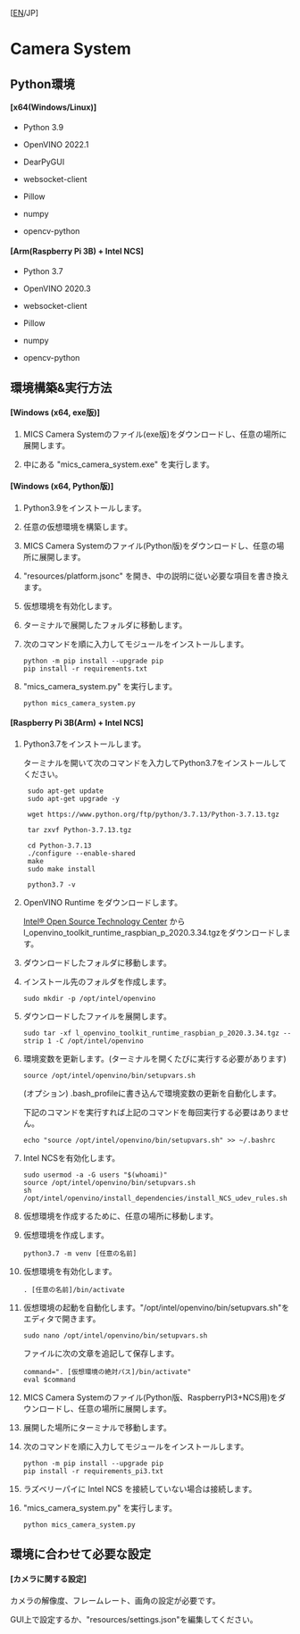 [[EN](https://github.com/yunTum/MICS/blob/main/CameraSystem/README_EN.md)/JP]

# Camera System

## Python環境

#### [x64(Windows/Linux)]

- Python 3.9

- OpenVINO 2022.1

- DearPyGUI

- websocket-client

- Pillow

- numpy

- opencv-python

#### [Arm(Raspberry Pi 3B) + Intel NCS]

- Python 3.7

- OpenVINO 2020.3

- websocket-client

- Pillow

- numpy

- opencv-python

## 環境構築&実行方法

#### [Windows (x64, exe版)]

1. MICS Camera Systemのファイル(exe版)をダウンロードし、任意の場所に展開します。

2. 中にある "mics_camera_system.exe" を実行します。

#### [Windows (x64, Python版)]

1. Python3.9をインストールします。

2. 任意の仮想環境を構築します。

3. MICS Camera Systemのファイル(Python版)をダウンロードし、任意の場所に展開します。

4. "resources/platform.jsonc" を開き、中の説明に従い必要な項目を書き換えます。

5. 仮想環境を有効化します。

6. ターミナルで展開したフォルダに移動します。

7. 次のコマンドを順に入力してモジュールをインストールします。
   
   ```
   python -m pip install --upgrade pip
   pip install -r requirements.txt
   ```

8. "mics_camera_system.py" を実行します。
   
   ```
   python mics_camera_system.py
   ```

#### [Raspberry Pi 3B(Arm) + Intel NCS]

1. Python3.7をインストールします。
   
   ターミナルを開いて次のコマンドを入力してPython3.7をインストールしてください。
   
   ```
    sudo apt-get update
    sudo apt-get upgrade -y
   
    wget https://www.python.org/ftp/python/3.7.13/Python-3.7.13.tgz
   
    tar zxvf Python-3.7.13.tgz
   
    cd Python-3.7.13
    ./configure --enable-shared
    make
    sudo make install
   
    python3.7 -v
   ```

2. OpenVINO Runtime をダウンロードします。
   
   [Intel® Open Source Technology Center](https://download.01.org/opencv/2020/openvinotoolkit/2020.3/) からl_openvino_toolkit_runtime_raspbian_p_2020.3.34.tgzをダウンロードします。

3. ダウンロードしたフォルダに移動します。

4. インストール先のフォルダを作成します。
   
   ```
   sudo mkdir -p /opt/intel/openvino
   ```

5. ダウンロードしたファイルを展開します。
   
   ```sudo
   sudo tar -xf l_openvino_toolkit_runtime_raspbian_p_2020.3.34.tgz --strip 1 -C /opt/intel/openvino
   ```

6. 環境変数を更新します。(ターミナルを開くたびに実行する必要があります)
   
   ```
   source /opt/intel/openvino/bin/setupvars.sh
   ```
   
   (オプション) .bash_profileに書き込んで環境変数の更新を自動化します。
   
   下記のコマンドを実行すれば上記のコマンドを毎回実行する必要はありません。
   
   ```
   echo "source /opt/intel/openvino/bin/setupvars.sh" >> ~/.bashrc
   ```

7. Intel NCSを有効化します。
   
   ```
   sudo usermod -a -G users "$(whoami)"
   source /opt/intel/openvino/bin/setupvars.sh
   sh /opt/intel/openvino/install_dependencies/install_NCS_udev_rules.sh
   ```

8. 仮想環境を作成するために、任意の場所に移動します。

9. 仮想環境を作成します。
   
   ```
   python3.7 -m venv [任意の名前]
   ```

10. 仮想環境を有効化します。
    
    ```
    . [任意の名前]/bin/activate
    ```

11. 仮想環境の起動を自動化します。"/opt/intel/openvino/bin/setupvars.sh"をエディタで開きます。
    
    ```
    sudo nano /opt/intel/openvino/bin/setupvars.sh
    ```
    
    ファイルに次の文章を追記して保存します。
    
    ```
    command=". [仮想環境の絶対パス]/bin/activate"
    eval $command
    ```

12. MICS Camera Systemのファイル(Python版、RaspberryPI3+NCS用)をダウンロードし、任意の場所に展開します。

13. 展開した場所にターミナルで移動します。

14. 次のコマンドを順に入力してモジュールをインストールします。
    
    ```
    python -m pip install --upgrade pip
    pip install -r requirements_pi3.txt
    ```

15. ラズベリーパイに Intel NCS を接続していない場合は接続します。

16. "mics_camera_system.py" を実行します。
    
    ```
    python mics_camera_system.py
    ```

## 環境に合わせて必要な設定

#### [カメラに関する設定]

カメラの解像度、フレームレート、画角の設定が必要です。

GUI上で設定するか、"resources/settings.json"を編集してください。

